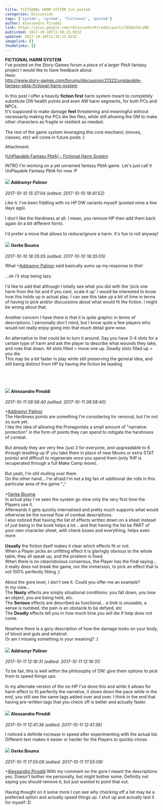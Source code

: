 ```yaml
---
title: FICTIONAL HARM SYSTEM Ive posted
categories: Discussion
tags: ['system', 'system', 'fictional', 'posted']
author: Alessandro Piroddi
link: https://plus.google.com/+AlessandroPiroddi/posts/5Edbo5XcyNQ
published: 2017-10-10T11:38:15.023Z
updated: 2017-10-10T11:38:15.023Z
imagelink: []
thumblinks: []
---
```


<b>FICTIONAL HARM SYSTEM</b><br />I&#39;ve posted on the Story-Games forum a piece of a larger PbtA fantasy project I would like to have feedback about.<br />Here:<br /><a href="http://www.story-games.com/forums/discussion/21322/unplayable-fantasy-pbta-fictional-harm-system" class="ot-anchor">http://www.story-games.com/forums/discussion/21322/unplayable-fantasy-pbta-fictional-harm-system</a><br /><br />In this post I offer a heavily <b>fiction first</b> harm system meant to completely substitute DW health points and even AW harm segments, for both PCs and NPCs.<br />It&#39;s supposed to make damage <b>feel</b> threatening and meaningful without necessarily making the PCs die like flies, while still allowing the GM to make other characters as fragile or resilient as needed.<br /><br />The rest of the game system leveraging this core mechanic (moves, classes, etc) will come in future posts :)


Attachment:

<a href='http://www.story-games.com/forums/discussion/21322/unplayable-fantasy-pbta-fictional-harm-system'>[UnPlayable Fantasy PbtA] - Fictional Harm System</a>


INTRO I'm working on a yet unnamed fantasy PbtA game. Let's just call it UnPlayable Fantasy PbtA for now :P
<div id='comment z12cw5dbbkfyj5e0t22hyzuz0pnzwbsvu'>
  <h4><img src='{{site.baseurl}}//images/avatars/100410765634052727875_photo.jpg'> Addramyr Palinor</h4>
      <p><cite>2017-10-10 15:37:04 (edited: 2017-10-10 18:41:52)</cite></p>
        <p>Like it. I&#39;ve been fiddling with no HP DW variants myself (posted mine a few days ago).<br /><br />I don&#39;t like the Hardiness at all. I mean, you remove HP then add them back again (in a bit different form).<br /><br />I&#39;d prefer a move that allows to reduce/ignore a harm. It&#39;s fun to roll anyway!</p>
</div>
        

<div id='comment z12cw5dbbkfyj5e0t22hyzuz0pnzwbsvu'>
  <h4><img src='{{site.baseurl}}//images/avatars/106559411917886711211_photo.jpg'> Gerke Bouma</h4>
      <p><cite>2017-10-10 18:35:05 (edited: 2017-10-10 18:35:05)</cite></p>
        <p>What <span class="proflinkWrapper"><span class="proflinkPrefix">+</span><a class="proflink" href="https://plus.google.com/100410765634052727875" oid="100410765634052727875">Addramyr Palinor</a></span> said basically sums up my response to this!<br /><br />...ok i&#39;ll stop being lazy.<br /><br />I&#39;d like to add that although I totally see what you did with the &#39;pick one harm from the list and if you cant, scale it up&#39; I would be interested to know how this holds up in actual play. I can see this take up a bit of time in terms of having to pick and/or discussions about what would fit the fiction. I might be wrong about that.<br /><br />Another concern I have there is that it is quite graphic in terms of descriptions. I personally don&#39;t mind, but I know quite a few players who would not really enjoy going into that much detail gore-wise.<br /><br />An alternative to that could be to turn it around. Say you have 3-4 slots for a certain type of harm and ask the player to describe what wounds they take, and note that down. All slots filled = move one up. Deadly slots filled up = you die.<br />This may be a bit faster in play while still preserving the general idea, and still being distinct from HP by having the fiction be leading.<br /><br /><br /><br /></p>
</div>
        

<div id='comment z12cw5dbbkfyj5e0t22hyzuz0pnzwbsvu'>
  <h4><img src='{{site.baseurl}}//images/avatars/116734471115359752076_photo.jpg'> Alessandro Piroddi</h4>
      <p><cite>2017-10-11 08:58:40 (edited: 2017-10-11 08:58:40)</cite></p>
        <p><span class="proflinkWrapper"><span class="proflinkPrefix">+</span><a class="proflink" href="https://plus.google.com/100410765634052727875" oid="100410765634052727875">Addramyr Palinor</a></span><br />The Hardiness points are something I&#39;m considering for removal, but I&#39;m not so sure yet.<br />I like the idea of allowing the Protagonists a small amount of &quot;narrative protection&quot; in the form of points they can spend to mitigate the harshness of combat.<br /><br />But already they are very few (just 3 for everyone, and upgreadable to 6 through levelling up IF you take them in place of new Moves or extra STAT points) and difficult to regenerate once you spend them (only 1HP is recuperated through a full Make Camp move).<br /><br />But yeah, I&#39;m still mulling over them.<br />On the other hand... I&#39;m afraid I&#39;m not a big fan of additional die rolls in this particular area of the game ^_^<br /><br /><span class="proflinkWrapper"><span class="proflinkPrefix">+</span><a class="proflink" href="https://plus.google.com/106559411917886711211" oid="106559411917886711211">Gerke Bouma</a></span><br />In actual play I&#39;ve seen the system go slow only the very first time the Players use it.<br />Afterwards it gets quickly internalised and pretty much supports what would otherwise be the normal flow of combat descriptions.<br />I also noticed that having the list of effects written down on a sheet instead of just being in the book helps a lot... and that having the list be PART of your own character sheet, with check boxes and everything, helps even more.<br /><br /><b>Usually</b> the fiction itself makes it clear which effects fit or not.<br />When a Player picks an unfitting effect it is glaringly obvious to the whole table, they all speak up, and the problem is fixed.<br />When there is no clear/obvious consensus, the Player has the final saying... it really does not break the game, nor the immersion, to pick an effect that is not 100% perfectly fitting ;)<br /><br />About the gore level, I don&#39;t see it. Could you offer me an example?<br />In my view...<br />The <b>Nasty</b> effects are simply situational conditions: you fall down, you lose an object, you are being held, etc.<br />The <b>Serious</b> effects are described as functional... a limb is unusable, a sense is numbed, the pain is an obstacle to be defyed, etc<br />The <b>Deadly</b> effects tell you in how much time you will die if help does not come.<br /><br />Nowhere there is a gory description of how the damage looks on your body, of blood and guts and whatnot.<br />Or am I missing something in your meaning? :)</p>
</div>
        

<div id='comment z12cw5dbbkfyj5e0t22hyzuz0pnzwbsvu'>
  <h4><img src='{{site.baseurl}}//images/avatars/100410765634052727875_photo.jpg'> Addramyr Palinor</h4>
      <p><cite>2017-10-11 12:16:31 (edited: 2017-10-11 12:16:31)</cite></p>
        <p>To be fair, this is well within the philosophy of DW: give them options to pick from to speed things ups.<br /><br />In my alternate version of the no-HP I&#39;ve done this and while it allows for harm effect to fit perfectly the narrative, it slows down the pace while in the end, you still see the same tags added over and over. I think in the end that having pre-written tags that you check off is better and actually faster.</p>
</div>
        

<div id='comment z12cw5dbbkfyj5e0t22hyzuz0pnzwbsvu'>
  <h4><img src='{{site.baseurl}}//images/avatars/116734471115359752076_photo.jpg'> Alessandro Piroddi</h4>
      <p><cite>2017-10-11 12:41:36 (edited: 2017-10-11 12:41:36)</cite></p>
        <p>I noticed a definite increase in speed after experimenting with the actual list.<br />Different text makes it easier or harder for the Players to quickly chose.</p>
</div>
        

<div id='comment z12cw5dbbkfyj5e0t22hyzuz0pnzwbsvu'>
  <h4><img src='{{site.baseurl}}//images/avatars/106559411917886711211_photo.jpg'> Gerke Bouma</h4>
      <p><cite>2017-10-11 17:55:09 (edited: 2017-10-11 17:55:09)</cite></p>
        <p><span class="proflinkWrapper"><span class="proflinkPrefix">+</span><a class="proflink" href="https://plus.google.com/116734471115359752076" oid="116734471115359752076">Alessandro Piroddi</a></span> With my comment on the gore I meant the descriptions yes. Doesn&#39;t bother me personally, but might bother some. Definitly not saying you should remove it, but just wanted to point that out.<br /><br />Having thought on it some more I can see why checking off a list may be a preferred option and actually speed things up. I shut up and actually test it for myself :D<br /><br /></p>
</div>
        